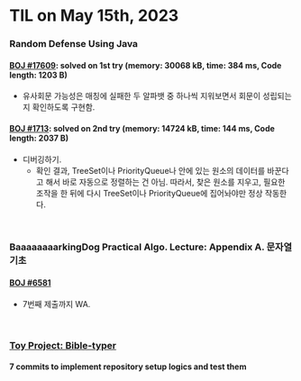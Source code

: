 # **TIL on May 15th, 2023**

### Random Defense Using Java
#### [BOJ #17609](../../../Problem%20Solving/boj/random%20defense/17609-05-15-2023.java): solved on 1st try (memory: 30068 kB, time: 384 ms, Code length: 1203 B)
* 유사회문 가능성은 매칭에 실패한 두 알파뱃 중 하나씩 지워보면서 회문이 성립되는지 확인하도록 구현함.

#### [BOJ #1713](../../../Problem%20Solving/boj/random%20defense/1713-05-06-2023.java): solved on 2nd try (memory: 14724 kB, time: 144 ms, Code length: 2037 B)
* 디버깅하기.
  - 확인 결과, TreeSet이나 PriorityQueue나 안에 있는 원소의 데이터를 바꾼다고 해서 바로 자동으로 정렬하는 건 아님. 따라서, 찾은 원소를 지우고, 필요한 조작을 한 뒤에 다시 TreeSet이나 PriorityQueue에 집어놔야만 정상 작동한다.

<br>

### BaaaaaaaarkingDog Practical Algo. Lecture: Appendix A. 문자열 기초
#### [BOJ #6581](../../../Problem%20Solving/boj/String/6581-05-08-2023.cpp)
* 7번째 제출까지 WA.

<br>

### [Toy Project: Bible-typer](https://github.com/neppiness/typer-bible)
#### 7 commits to implement repository setup logics and test them